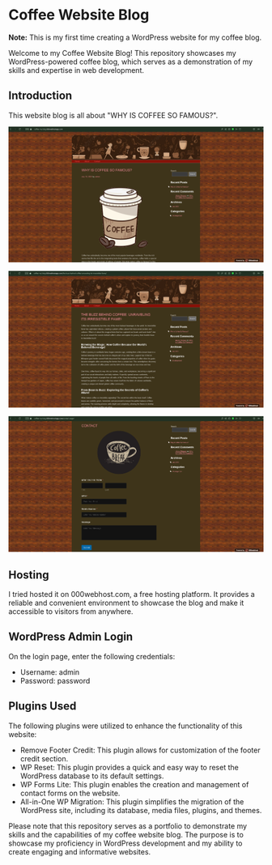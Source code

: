# Coffee Website Blog

**Note:** This is my first time creating a WordPress website for my coffee blog.

Welcome to my Coffee Website Blog! This repository showcases my WordPress-powered coffee blog, which serves as a demonstration of my skills and expertise in web development.

## Introduction

This website blog is all about "WHY IS COFFEE SO FAMOUS?".

![Coffee Website Image](github/view-1.png)

![Coffee Website Image](github/view-2.png)

![Coffee Website Image](github/view-3.png)

## Hosting

I tried hosted it on 000webhost.com, a free hosting platform. It provides a reliable and convenient environment to showcase the blog and make it accessible to visitors from anywhere.

## WordPress Admin Login

On the login page, enter the following credentials:
   - Username: admin
   - Password: password

## Plugins Used

The following plugins were utilized to enhance the functionality of this website:

- Remove Footer Credit: This plugin allows for customization of the footer credit section.
- WP Reset: This plugin provides a quick and easy way to reset the WordPress database to its default settings.
- WP Forms Lite: This plugin enables the creation and management of contact forms on the website.
- All-in-One WP Migration: This plugin simplifies the migration of the WordPress site, including its database, media files, plugins, and themes.

Please note that this repository serves as a portfolio to demonstrate my skills and the capabilities of my coffee website blog. The purpose is to showcase my proficiency in WordPress development and my ability to create engaging and informative websites.


